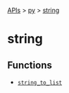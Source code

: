 [APIs](../../index.md) > [py](../index.md) > [string]()

# string

## Functions

- [`string_to_list`](./string_to_list.md)
